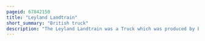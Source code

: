 ```yaml
---
pageid: 67842150
title: "Leyland Landtrain"
short_summary: "British truck"
description: "The Leyland Landtrain was a Truck which was produced by british Leyland in the 1980S. Designed for the Export Markets in Africa, Asia, Latin America and the Middle East, it was particularly popular in Nigeria, Kenya and Zimbabwe. The Landtrain was designed to be used in Areas with limited Infrastructure where Roads may be rough and Fuel is scarce."
---
```

